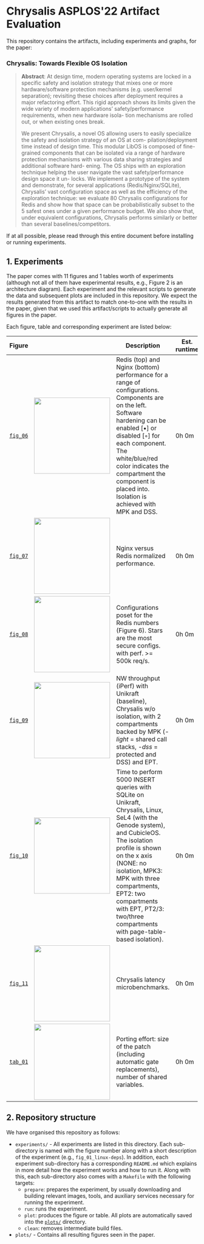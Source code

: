 # Chrysalis ASPLOS'22 Artifact Evaluation

This repository contains the artifacts, including experiments and graphs, for
the paper:

### Chrysalis: Towards Flexible OS Isolation

 > **Abstract**:  At design time, modern operating systems are locked in a
> specific safety and isolation strategy that mixes one or more
> hardware/software protection mechanisms (e.g. user/kernel separation);
> revisiting these choices after deployment requires a major refactoring effort.
> This rigid approach shows its limits given the wide variety of modern
> applications’ safety/performance requirements, when new hardware isola- tion
> mechanisms are rolled out, or when existing ones break.
> 
> We present Chrysalis, a novel OS allowing users to easily specialize the
> safety and isolation strategy of an OS at com- pilation/deployment time
> instead of design time. This modular LibOS is composed of fine-grained
> components that can be isolated via a range of hardware protection mechanisms
> with various data sharing strategies and additional software hard- ening. The
> OS ships with an exploration technique helping the user navigate the vast
> safety/performance design space it un- locks. We implement a prototype of the
> system and demonstrate, for several applications (Redis/Nginx/SQLite),
> Chrysalis’ vast configuration space as well as the efficiency of the
> exploration technique: we evaluate 80 Chrysalis configurations for Redis and
> show how that space can be probabilistically subset to the 5 safest ones under
> a given performance budget. We also show that, under equivalent
> configurations, Chrysalis performs similarly or better than several
> baselines/competitors.


If at all possible, please read through this entire document before installing
or running experiments.

## 1. Experiments

The paper comes with 11 figures and 1 tables worth of experiments (although not
all of them have experimental results, e.g.,  Figure 2 is an architecture
diagram).  Each experiment and the relevant scripts to generate the data and
subsequent plots are included in this repository.  We expect the results
generated from this artifact to match one-to-one with the results in the paper,
given that we used this artifact/scripts to actually generate all figures in the
paper.

Each figure, table and corresponding experiment are listed below:

| Figure                                                   |                                                                    | Description                                                                                                                                                                                                                                                                                                                        | Est. runtime |
| -------------------------------------------------------- | ------------------------------------------------------------------ | ---------------------------------------------------------------------------------------------------------------------------------------------------------------------------------------------------------------------------------------------------------------------------------------------------------------------------------- | ------------ |
| [`fig_06`](/experiments/fig_06_nginx-redis-perm/)        | <img src="plots/fig_06_nginx-redis-perm.svg" width="200" />        | Redis (top) and Nginx (bottom) performance for a range of configurations. Components are on the left. Software hardening can be enabled [•] or disabled [◦] for each component. The white/blue/red color indicates the compartment the component is placed into. Isolation is achieved with MPK and DSS.                           | 0h 0m        |
| [`fig_07`](/experiments/fig_07_nginx-redis-normalized/)  | <img src="plots/fig_07_nginx-redis-normalized.svg" width="200" />  | Nginx versus Redis normalized performance.                                                                                                                                                                                                                                                                                         | 0h 0m        |
| [`fig_08`](/experiments/fig_08_config-posit/)            | <img src="plots/fig_08_config-posit.svg" width="200" />            | Configurations poset for the Redis numbers (Figure 6).  Stars are the most secure configs. with perf. >= 500k req/s.                                                                                                                                                                                                               | 0h 0m        |
| [`fig_09`](/experiments/fig_09_iperf-throughput/)        | <img src="plots/fig_09_iperf-throughput.svg" width="200" />        | NW throughput (iPerf) with Unikraft (baseline), Chrysalis w/o isolation, with 2 compartments backed by MPK (-_light_ = shared call stacks, -_dss_ = protected and DSS) and EPT.                                                                                                                                                    | 0h 0m        |
| [`fig_10`](/experiments/fig_10_sqlite-exec-time/)        | <img src="plots/fig_10_sqlite-exec-time.svg" width="200" />        | Time to perform 5000 INSERT queries with SQLite on Unikraft, Chrysalis, Linux, SeL4 (with the Genode system), and CubicleOS. The isolation profile is shown on the x axis (NONE: no isolation, MPK3: MPK with three compartments, EPT2: two compartments with EPT, PT2/3: two/three compartments with page-table-based isolation). | 0h 0m        |
| [`fig_11`](/experiments/fig_11_chrysalis-alloc-latency/) | <img src="plots/fig_11_chrysalis-alloc-latency.svg" width="200" /> | Chrysalis latency microbenchmarks.                                                                                                                                                                                                                                                                                                 | 0h 0m        |
| [`tab_01`](/experiments/fig_01_porting-effort/)          | <img src="plots/tab_01_porting-effort.svg" width="200" />          | Porting effort: size of the patch (including automatic gate replacements), number of shared variables.                                                                                                                                                                                                                             | 0h 0m        |

## 2. Repository structure

We have organised this repository as follows:

 * `experiments/` - All experiments are listed in this directory.  Each
   sub-directory is named with the figure number along with a short description
   of the experiment (e.g., `fig_01_linux-deps`).  In addition, each experiment
   sub-directory has a corresponding `README.md` which explains in more detail
   how the experiment works and how to run it.  Along with this, each
   sub-directory also comes with a `Makefile` with the following targets:
    - `prepare`: prepares the experiment, by usually downloading and building
      relevant images, tools, and auxiliary services necessary for running the
      experiment.
    - `run`: runs the experiment.
    - `plot`: produces the figure or table.  All plots are automatically saved
      into the [`plots/`](/plots) directory.
    - `clean`: removes intermediate build files.
 * `plots/` - Contains all resulting figures seen in the paper.

